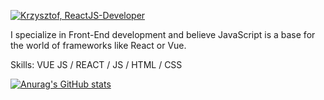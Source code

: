 

[![Krzysztof, ReactJS-Developer](https://assets.selleo.com/banners/kpoziomek.svg)](https://selleo.com/)

I specialize in Front-End development and believe JavaScript is a base for the world of frameworks like React or Vue.

Skills: VUE JS / REACT / JS / HTML / CSS




[![Anurag's GitHub stats](https://github-readme-stats.vercel.app/api?username=kPoziomek)](https://github.com/anuraghazra/github-readme-stats)
